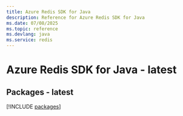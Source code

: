 ```yaml
---
title: Azure Redis SDK for Java
description: Reference for Azure Redis SDK for Java
ms.date: 07/08/2025
ms.topic: reference
ms.devlang: java
ms.service: redis
---
```

# Azure Redis SDK for Java - latest
## Packages - latest
[!INCLUDE [packages](redis-index.md)]